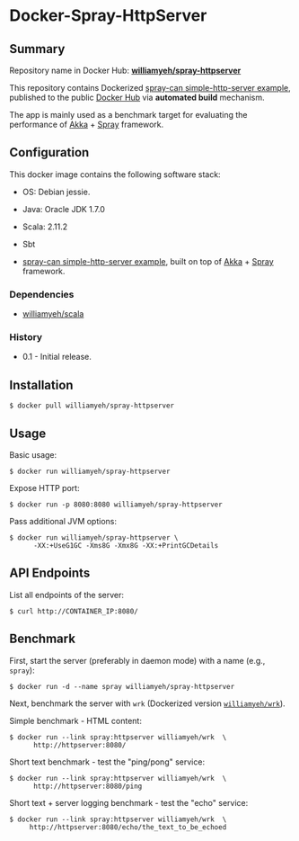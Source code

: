 Docker-Spray-HttpServer
========================

## Summary

Repository name in Docker Hub: **[williamyeh/spray-httpserver](https://registry.hub.docker.com/u/williamyeh/spray-httpserver/)**

This repository contains Dockerized [spray-can simple-http-server example](http://spray.io/documentation/1.1-SNAPSHOT/spray-can/examples/#simple-http-server), published to the public [Docker Hub](https://registry.hub.docker.com/) via **automated build** mechanism.

The app is mainly used as a benchmark target for evaluating the performance of [Akka](http://akka.io/) + [Spray](http://spray.io/) framework.


## Configuration

This docker image contains the following software stack:

- OS: Debian jessie.

- Java: Oracle JDK 1.7.0

- Scala: 2.11.2

- Sbt

- [spray-can simple-http-server example](http://spray.io/documentation/1.1-SNAPSHOT/spray-can/examples/#simple-http-server), built on top of [Akka](http://akka.io/) + [Spray](http://spray.io/) framework.


### Dependencies

- [williamyeh/scala](https://github.com/William-Yeh/docker-scala)


### History

- 0.1 - Initial release.


## Installation

   ```
   $ docker pull williamyeh/spray-httpserver
   ```


## Usage

Basic usage:

   ```
   $ docker run williamyeh/spray-httpserver
   ```

Expose HTTP port:

   ```
   $ docker run -p 8080:8080 williamyeh/spray-httpserver
   ```

Pass additional JVM options:

   ```
   $ docker run williamyeh/spray-httpserver \
         -XX:+UseG1GC -Xms8G -Xmx8G -XX:+PrintGCDetails
   ```

## API Endpoints

List all endpoints of the server:

   ```
   $ curl http://CONTAINER_IP:8080/
   ```

## Benchmark

First, start the server (preferably in daemon mode) with a name (e.g., `spray`):

   ```
   $ docker run -d --name spray williamyeh/spray-httpserver
   ```

Next, benchmark the server with `wrk` (Dockerized version [`williamyeh/wrk`](https://github.com/William-Yeh/docker-wrk)).

Simple benchmark - HTML content:

   ```
   $ docker run --link spray:httpserver williamyeh/wrk  \
         http://httpserver:8080/
   ```

Short text benchmark - test the "ping/pong" service:

   ```
   $ docker run --link spray:httpserver williamyeh/wrk  \
         http://httpserver:8080/ping
   ```

Short text + server logging benchmark - test the "echo" service:

   ```
   $ docker run --link spray:httpserver williamyeh/wrk  \
        http://httpserver:8080/echo/the_text_to_be_echoed
   ```
